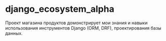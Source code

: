 # django_ecosystem_alpha
Проект магазина продуктов домонстрирует мои знания и навыки использования инструментов Django (ORM, DRF), проектирования базы данных.




